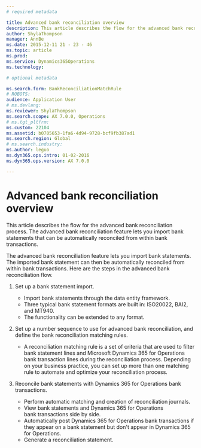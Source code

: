 ```yaml
---
# required metadata

title: Advanced bank reconciliation overview
description: This article describes the flow for the advanced bank reconciliation process. The advanced bank reconciliation feature lets you import bank statements that can be automatically reconciled from within bank transactions.
author: ShylaThompson
manager: AnnBe
ms.date: 2015-12-11 21 - 23 - 46
ms.topic: article
ms.prod: 
ms.service: Dynamics365Operations
ms.technology: 

# optional metadata

ms.search.form: BankReconciliationMatchRule
# ROBOTS: 
audience: Application User
# ms.devlang: 
ms.reviewer: ShylaThompson
ms.search.scope: AX 7.0.0, Operations
# ms.tgt_pltfrm: 
ms.custom: 22104
ms.assetid: b0705653-1fa6-4d94-9728-bcf9fb387ad1
ms.search.region: Global
# ms.search.industry: 
ms.author: leguo
ms.dyn365.ops.intro: 01-02-2016
ms.dyn365.ops.version: AX 7.0.0

---
```


# Advanced bank reconciliation overview

This article describes the flow for the advanced bank reconciliation process. The advanced bank reconciliation feature lets you import bank statements that can be automatically reconciled from within bank transactions.

The advanced bank reconciliation feature lets you import bank statements. The imported bank statement can then be automatically reconciled from within bank transactions. Here are the steps in the advanced bank reconciliation flow.

1.  Set up a bank statement import.
    -   Import bank statements through the data entity framework.
    -   Three typical bank statement formats are built in: ISO20022, BAI2, and MT940.
    -   The functionality can be extended to any format.

2.  Set up a number sequence to use for advanced bank reconciliation, and define the bank reconciliation matching rules.
    -   A reconciliation matching rule is a set of criteria that are used to filter bank statement lines and Microsoft Dynamics 365 for Operations bank transaction lines during the reconciliation process. Depending on your business practice, you can set up more than one matching rule to automate and optimize your reconciliation process.

3.  Reconcile bank statements with Dynamics 365 for Operations bank transactions.
    -   Perform automatic matching and creation of reconciliation journals.
    -   View bank statements and Dynamics 365 for Operations bank transactions side by side.
    -   Automatically post Dynamics 365 for Operations bank transactions if they appear on a bank statement but don't appear in Dynamics 365 for Operations.
    -   Generate a reconciliation statement.



